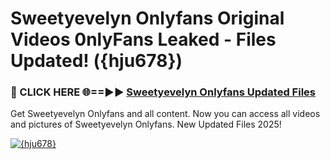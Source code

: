 # Sweetyevelyn Onlyfans Original Videos 0nlyFans Leaked - Files Updated! ({hju678})

<h3>🔴 CLICK HERE 🌐==►► <a href="https://tinyurl.com/ms9xzufz" rel="nofollow">Sweetyevelyn Onlyfans Updated Files</a></h3>

Get Sweetyevelyn Onlyfans and all content. Now you can access all videos and pictures of Sweetyevelyn Onlyfans. New Updated Files 2025!

[![{hju678}](https://i.imgur.com/PQ7UWWw.gif)](https://tinyurl.com/ms9xzufz)
